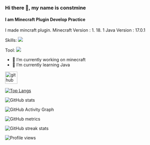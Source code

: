 ### Hi there 👋, my name is constmine
#### I am Minecraft Plugin Develop Practice

I made mincraft plugin.
Minecraft Version : 1. 18. 1
Java Version : 17.0.1

Skills: 
<img src="https://img.shields.io/badge/Java-007396?style=flat-square&logo=Java&logoColor=white"/>

Tool:
<img src="https://img.shields.io/badge/IntelliJ IDEA-000000?style=flat-square&logo=IntelliJ IDEA&logoColor=white"/>

- 🔭 I’m currently working on minecraft 
- 🌱 I’m currently learning Java 


[<img src='https://cdn.jsdelivr.net/npm/simple-icons@3.0.1/icons/github.svg' alt='github' height='40'>](https://github.com/constmine)  

[![Top Langs](https://github-readme-stats.vercel.app/api/top-langs/?username=constmine)](https://github.com/anuraghazra/github-readme-stats)

![GitHub stats](https://github-readme-stats.vercel.app/api?username=constmine&show_icons=true)  

![GitHub Activity Graph](https://activity-graph.herokuapp.com/graph?username=constmine)  

![GitHub metrics](https://metrics.lecoq.io/constmine)  

![GitHub streak stats](https://github-readme-streak-stats.herokuapp.com/?user=constmine)  

![Profile views](https://gpvc.arturio.dev/constmine)  
